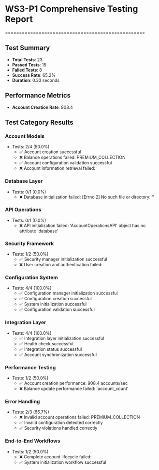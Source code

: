 # WS3-P1 Comprehensive Testing Report
==================================================

## Test Summary
- **Total Tests**: 23
- **Passed Tests**: 15
- **Failed Tests**: 8
- **Success Rate**: 65.2%
- **Duration**: 0.33 seconds

## Performance Metrics
- **Account Creation Rate**: 908.4

## Test Category Results
### Account Models
- Tests: 2/4 (50.0%)
  - ✅ Account creation successful
  - ❌ Balance operations failed: PREMIUM_COLLECTION
  - ✅ Account configuration validation successful
  - ❌ Account information retrieval failed: 

### Database Layer
- Tests: 0/1 (0.0%)
  - ❌ Database initialization failed: [Errno 2] No such file or directory: ''

### API Operations
- Tests: 0/1 (0.0%)
  - ❌ API initialization failed: 'AccountOperationsAPI' object has no attribute 'database'

### Security Framework
- Tests: 1/2 (50.0%)
  - ✅ Security manager initialization successful
  - ❌ User creation and authentication failed: 

### Configuration System
- Tests: 4/4 (100.0%)
  - ✅ Configuration manager initialization successful
  - ✅ Configuration creation successful
  - ✅ System initialization successful
  - ✅ Configuration validation successful

### Integration Layer
- Tests: 4/4 (100.0%)
  - ✅ Integration layer initialization successful
  - ✅ Health check successful
  - ✅ Integration status successful
  - ✅ Account synchronization successful

### Performance Testing
- Tests: 1/2 (50.0%)
  - ✅ Account creation performance: 908.4 accounts/sec
  - ❌ Balance update performance failed: 'account_count'

### Error Handling
- Tests: 2/3 (66.7%)
  - ❌ Invalid account operations failed: PREMIUM_COLLECTION
  - ✅ Invalid configuration detected correctly
  - ✅ Security violations handled correctly

### End-to-End Workflows
- Tests: 1/2 (50.0%)
  - ❌ Complete account lifecycle failed: 
  - ✅ System initialization workflow successful
